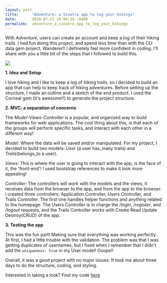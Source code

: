 ```yaml
---
layout: post
title:      "Adventure: a Sinatra app to log your hikings"
date:       2018-07-21 20:04:24 -0400
permalink:  adventure_a_sinatra_app_to_log_your_hikings
---
```



With *Adventure*, users can create an account and keep a log of their hiking trails. I had fun doing this project, and spend less time than with the CLI data gem project, Wanderer!! I definetely feel more confident in coding. I'll share with you a little bit of the steps that I followed to build this.

![](https://i.imgur.com/jz3JDp8.png)

**1. Idea and Setup**

I love hiking and I like to keep a log of hiking trails, so I decided to build an app that can help to keep track of hiking adventures. Before setting up the structure, I  made an outline and a sketch of the end product. I used the Corneal gem (it's awesome!!) to generate the project structure. 

**2. MVC: a separation of concerns**

The *Model-Views-Controller* is a popular, and organized way to build frameworks for web applications. The cool thing about this, is that each of the groups will perform specific tasks, and interact with each other in a different way!
 
 *Model*:  Where the data will be saved and/or manipulated. For my project, I decided to build two models: *User* (a user has_many trails) and *Trails*(belongs_to a user).
 
 *Views*: This is where the user is going to interact with the app, is the face of it, the 'front-end'! I used bootstrap references to make it look more appealing!

*Controller*: The controllers will work with the models and the views, it receives data from the browser to the app, and from the app to the browser. I created three controllers: Application Controller, Users Controller, and Trails Controller. The first one handles helper functions and anything related to the homepage. The Users Controller is in charge the */login*, */register*, and */logout* requests, and the Trails Controller works with Create Read Update Destroy(CRUD) of the app.

**3. Testing the app** 

This was the fun part! Making sure that everything was working perfectly . At first, I had a little trouble with the validation. The problem was that I was getting duplicates of usernames, but I fixed when I remember that I didn't add the  `uniqueness: true` in my User model!  Ooops!!


Overall, it was a good project with no major issues. It took me about three days to do the structure, coding, and styling.

Interested in taking a look? Find my code [here](https://github.com/cmlugoce/Adventure)
